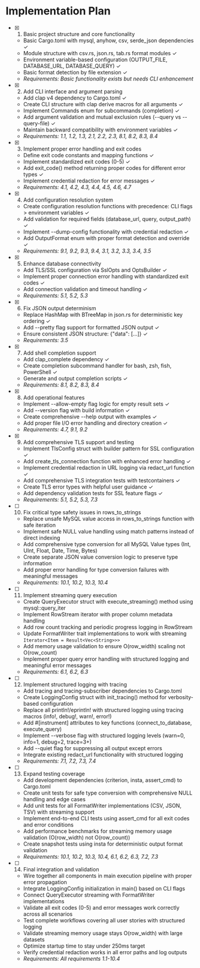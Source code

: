# Implementation Plan

- [x] 1. Basic project structure and core functionality

  - Basic Cargo.toml with mysql, anyhow, csv, serde_json dependencies ✓
  - Module structure with csv.rs, json.rs, tab.rs format modules ✓
  - Environment variable-based configuration (OUTPUT_FILE, DATABASE_URL, DATABASE_QUERY) ✓
  - Basic format detection by file extension ✓
  - _Requirements: Basic functionality exists but needs CLI enhancement_

- [x] 2. Add CLI interface and argument parsing

  - Add clap v4 dependency to Cargo.toml ✓
  - Create CLI structure with clap derive macros for all arguments ✓
  - Implement Commands enum for subcommands (completion) ✓
  - Add argument validation and mutual exclusion rules (--query vs --query-file) ✓
  - Maintain backward compatibility with environment variables ✓
  - _Requirements: 1.1, 1.2, 1.3, 2.1, 2.2, 2.3, 8.1, 8.2, 8.3, 8.4_

- [x] 3. Implement proper error handling and exit codes

  - Define exit code constants and mapping functions ✓
  - Implement standardized exit codes (0-5) ✓
  - Add exit_code() method returning proper codes for different error types ✓
  - Implement credential redaction for error messages ✓
  - _Requirements: 4.1, 4.2, 4.3, 4.4, 4.5, 4.6, 4.7_

- [x] 4. Add configuration resolution system

  - Create configuration resolution functions with precedence: CLI flags > environment variables ✓
  - Add validation for required fields (database_url, query, output_path) ✓
  - Implement --dump-config functionality with credential redaction ✓
  - Add OutputFormat enum with proper format detection and override ✓
  - _Requirements: 9.1, 9.2, 9.3, 9.4, 3.1, 3.2, 3.3, 3.4, 3.5_

- [x] 5. Enhance database connectivity

  - Add TLS/SSL configuration via SslOpts and OptsBuilder ✓
  - Implement proper connection error handling with standardized exit codes ✓
  - Add connection validation and timeout handling ✓
  - _Requirements: 5.1, 5.2, 5.3_

- [x] 6. Fix JSON output determinism

  - Replace HashMap with BTreeMap in json.rs for deterministic key ordering ✓
  - Add --pretty flag support for formatted JSON output ✓
  - Ensure consistent JSON structure: {"data": [...]} ✓
  - _Requirements: 3.5_

- [x] 7. Add shell completion support

  - Add clap_complete dependency ✓
  - Create completion subcommand handler for bash, zsh, fish, PowerShell ✓
  - Generate and output completion scripts ✓
  - _Requirements: 8.1, 8.2, 8.3, 8.4_

- [x] 8. Add operational features

  - Implement --allow-empty flag logic for empty result sets ✓
  - Add --version flag with build information ✓
  - Create comprehensive --help output with examples ✓
  - Add proper file I/O error handling and directory creation ✓
  - _Requirements: 4.7, 9.1, 9.2_

- [x] 9. Add comprehensive TLS support and testing

  - Implement TlsConfig struct with builder pattern for SSL configuration ✓
  - Add create_tls_connection function with enhanced error handling ✓
  - Implement credential redaction in URL logging via redact_url function ✓
  - Add comprehensive TLS integration tests with testcontainers ✓
  - Create TLS error types with helpful user guidance ✓
  - Add dependency validation tests for SSL feature flags ✓
  - _Requirements: 5.1, 5.2, 5.3, 7.3_

- [ ] 10. Fix critical type safety issues in rows_to_strings

  - Replace unsafe MySQL value access in rows_to_strings function with safe iteration
  - Implement safe NULL value handling using match patterns instead of direct indexing
  - Add comprehensive type conversion for all MySQL Value types (Int, UInt, Float, Date, Time,
    Bytes)
  - Create separate JSON value conversion logic to preserve type information
  - Add proper error handling for type conversion failures with meaningful messages
  - _Requirements: 10.1, 10.2, 10.3, 10.4_

- [ ] 11. Implement streaming query execution

  - Create QueryExecutor struct with execute_streaming() method using mysql::query_iter
  - Implement RowStream iterator with proper column metadata handling
  - Add row count tracking and periodic progress logging in RowStream
  - Update FormatWriter trait implementations to work with streaming
    `Iterator<Item = Result<Vec<String>>>`
  - Add memory usage validation to ensure O(row_width) scaling not O(row_count)
  - Implement proper query error handling with structured logging and meaningful error messages
  - _Requirements: 6.1, 6.2, 6.3_

- [ ] 12. Implement structured logging with tracing

  - Add tracing and tracing-subscriber dependencies to Cargo.toml
  - Create LoggingConfig struct with init_tracing() method for verbosity-based configuration
  - Replace all println!/eprintln! with structured logging using tracing macros (info!, debug!,
    warn!, error!)
  - Add #[instrument] attributes to key functions (connect_to_database, execute_query)
  - Implement --verbose flag with structured logging levels (warn=0, info=1, debug=2, trace=3+)
  - Add --quiet flag for suppressing all output except errors
  - Integrate existing redact_url functionality with structured logging
  - _Requirements: 7.1, 7.2, 7.3, 7.4_

- [ ] 13. Expand testing coverage

  - Add development dependencies (criterion, insta, assert_cmd) to Cargo.toml
  - Create unit tests for safe type conversion with comprehensive NULL handling and edge cases
  - Add unit tests for all FormatWriter implementations (CSV, JSON, TSV) with streaming support
  - Implement end-to-end CLI tests using assert_cmd for all exit codes and error conditions
  - Add performance benchmarks for streaming memory usage validation (O(row_width) not O(row_count))
  - Create snapshot tests using insta for deterministic output format validation
  - _Requirements: 10.1, 10.2, 10.3, 10.4, 6.1, 6.2, 6.3, 7.2, 7.3_

- [ ] 14. Final integration and validation

  - Wire together all components in main execution pipeline with proper error propagation
  - Integrate LoggingConfig initialization in main() based on CLI flags
  - Connect QueryExecutor streaming with FormatWriter implementations
  - Validate all exit codes (0-5) and error messages work correctly across all scenarios
  - Test complete workflows covering all user stories with structured logging
  - Validate streaming memory usage stays O(row_width) with large datasets
  - Optimize startup time to stay under 250ms target
  - Verify credential redaction works in all error paths and log outputs
  - _Requirements: All requirements 1.1-10.4_
